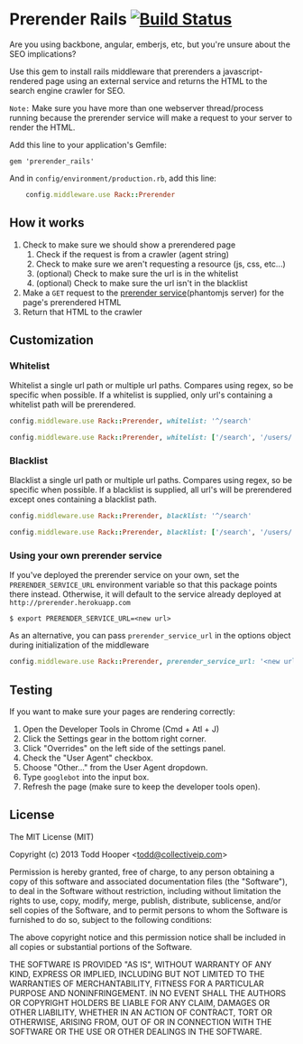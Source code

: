 Prerender Rails [![Build Status](https://travis-ci.org/collectiveip/prerender_rails.png)](https://travis-ci.org/collectiveip/prerender_rails)
=========================== 

Are you using backbone, angular, emberjs, etc, but you're unsure about the SEO implications?

Use this gem to install rails middleware that prerenders a javascript-rendered page using an external service and returns the HTML to the search engine crawler for SEO.

`Note:` Make sure you have more than one webserver thread/process running because the prerender service will make a request to your server to render the HTML.

Add this line to your application's Gemfile:

    gem 'prerender_rails'

And in `config/environment/production.rb`, add this line:

```ruby
	config.middleware.use Rack::Prerender
```

## How it works
1. Check to make sure we should show a prerendered page
	1. Check if the request is from a crawler (agent string)
	2. Check to make sure we aren't requesting a resource (js, css, etc...)
	3. (optional) Check to make sure the url is in the whitelist
	4. (optional) Check to make sure the url isn't in the blacklist
2. Make a `GET` request to the [prerender service](https://github.com/collectiveip/prerender)(phantomjs server) for the page's prerendered HTML
3. Return that HTML to the crawler

## Customization

### Whitelist

Whitelist a single url path or multiple url paths. Compares using regex, so be specific when possible. If a whitelist is supplied, only url's containing a whitelist path will be prerendered.
```ruby
config.middleware.use Rack::Prerender, whitelist: '^/search'
```
```ruby
config.middleware.use Rack::Prerender, whitelist: ['/search', '/users/.*/profile']
```

### Blacklist

Blacklist a single url path or multiple url paths. Compares using regex, so be specific when possible. If a blacklist is supplied, all url's will be prerendered except ones containing a blacklist path.
```ruby
config.middleware.use Rack::Prerender, blacklist: '^/search'
```
```ruby
config.middleware.use Rack::Prerender, blacklist: ['/search', '/users/.*/profile']
```

### Using your own prerender service

If you've deployed the prerender service on your own, set the `PRERENDER_SERVICE_URL` environment variable so that this package points there instead. Otherwise, it will default to the service already deployed at `http://prerender.herokuapp.com`

	$ export PRERENDER_SERVICE_URL=<new url>

As an alternative, you can pass `prerender_service_url` in the options object during initialization of the middleware

``` ruby
config.middleware.use Rack::Prerender, prerender_service_url: '<new url>'
```

## Testing

If you want to make sure your pages are rendering correctly:

1. Open the Developer Tools in Chrome (Cmd + Atl + J)
2. Click the Settings gear in the bottom right corner.
3. Click "Overrides" on the left side of the settings panel.
4. Check the "User Agent" checkbox.
6. Choose "Other..." from the User Agent dropdown.
7. Type `googlebot` into the input box.
8. Refresh the page (make sure to keep the developer tools open).

## License

The MIT License (MIT)

Copyright (c) 2013 Todd Hooper &lt;todd@collectiveip.com&gt;

Permission is hereby granted, free of charge, to any person obtaining a copy
of this software and associated documentation files (the "Software"), to deal
in the Software without restriction, including without limitation the rights
to use, copy, modify, merge, publish, distribute, sublicense, and/or sell
copies of the Software, and to permit persons to whom the Software is
furnished to do so, subject to the following conditions:

The above copyright notice and this permission notice shall be included in
all copies or substantial portions of the Software.

THE SOFTWARE IS PROVIDED "AS IS", WITHOUT WARRANTY OF ANY KIND, EXPRESS OR
IMPLIED, INCLUDING BUT NOT LIMITED TO THE WARRANTIES OF MERCHANTABILITY,
FITNESS FOR A PARTICULAR PURPOSE AND NONINFRINGEMENT. IN NO EVENT SHALL THE
AUTHORS OR COPYRIGHT HOLDERS BE LIABLE FOR ANY CLAIM, DAMAGES OR OTHER
LIABILITY, WHETHER IN AN ACTION OF CONTRACT, TORT OR OTHERWISE, ARISING FROM,
OUT OF OR IN CONNECTION WITH THE SOFTWARE OR THE USE OR OTHER DEALINGS IN
THE SOFTWARE.
